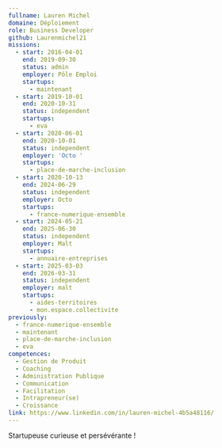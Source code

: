 ```yaml
---
fullname: Lauren Michel
domaine: Déploiement
role: Business Developer
github: Laurenmichel21
missions:
  - start: 2016-04-01
    end: 2019-09-30
    status: admin
    employer: Pôle Emploi
    startups:
      - maintenant
  - start: 2019-10-01
    end: 2020-10-31
    status: independent
    startups:
      - eva
  - start: 2020-06-01
    end: 2020-10-01
    status: independent
    employer: 'Octo '
    startups:
      - place-de-marche-inclusion
  - start: 2020-10-13
    end: 2024-06-29
    status: independent
    employer: Octo
    startups:
      - france-numerique-ensemble
  - start: 2024-05-21
    end: 2025-06-30
    status: independent
    employer: Malt
    startups:
      - annuaire-entreprises
  - start: 2025-03-03
    end: 2026-03-31
    status: independent
    employer: malt
    startups:
      - aides-territoires
      - mon.espace.collectivite
previously:
  - france-numerique-ensemble
  - maintenant
  - place-de-marche-inclusion
  - eva
competences:
  - Gestion de Produit
  - Coaching
  - Administration Publique
  - Communication
  - Facilitation
  - Intrapreneur(se)
  - Croissance
link: https://www.linkedin.com/in/lauren-michel-4b5a48116/
---
```

Startupeuse curieuse et persévérante !

